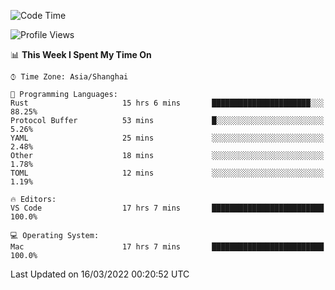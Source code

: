 <!--START_SECTION:waka-->
![Code Time](http://img.shields.io/badge/Code%20Time-1%2C089%20hrs-blue)

![Profile Views](http://img.shields.io/badge/Profile%20Views-2-blue)

📊 **This Week I Spent My Time On** 

```text
⌚︎ Time Zone: Asia/Shanghai

💬 Programming Languages: 
Rust                     15 hrs 6 mins       ██████████████████████░░░   88.25% 
Protocol Buffer          53 mins             █░░░░░░░░░░░░░░░░░░░░░░░░   5.26% 
YAML                     25 mins             ░░░░░░░░░░░░░░░░░░░░░░░░░   2.48% 
Other                    18 mins             ░░░░░░░░░░░░░░░░░░░░░░░░░   1.78% 
TOML                     12 mins             ░░░░░░░░░░░░░░░░░░░░░░░░░   1.19%

🔥 Editors: 
VS Code                  17 hrs 7 mins       █████████████████████████   100.0%

💻 Operating System: 
Mac                      17 hrs 7 mins       █████████████████████████   100.0%

```


 Last Updated on 16/03/2022 00:20:52 UTC
<!--END_SECTION:waka-->
